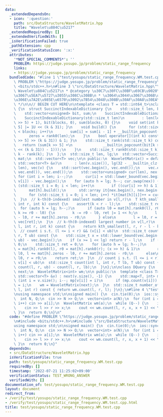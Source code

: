 ```yaml
---
data:
  _extendedDependsOn:
  - icon: ':question:'
    path: src/DataStructure/WaveletMatrix.hpp
    title: "Wavelet\u884C\u5217"
  _extendedRequiredBy: []
  _extendedVerifiedWith: []
  _isVerificationFailed: true
  _pathExtension: cpp
  _verificationStatusIcon: ':x:'
  attributes:
    '*NOT_SPECIAL_COMMENTS*': ''
    PROBLEM: https://judge.yosupo.jp/problem/static_range_frequency
    links:
    - https://judge.yosupo.jp/problem/static_range_frequency
  bundledCode: "#line 1 \"test/yosupo/static_range_frequency.WM.test.cpp\"\n#define\
    \ PROBLEM \"https://judge.yosupo.jp/problem/static_range_frequency\"\n#include\
    \ <bits/stdc++.h>\n#line 3 \"src/DataStructure/WaveletMatrix.hpp\"\n/**\n * @title\
    \ Wavelet\u884C\u5217\n * @category \u30C7\u30FC\u30BF\u69CB\u9020\n * \u5185\u90E8\
    \u3067\u5EA7\u5727\u3055\u308C\u308B\n * \u3064\u3044\u3067\u306B\u533A\u9593\u5185\
    \u306E\u7A2E\u985E\u6570\u3092\u7B54\u3048\u308B\u30AF\u30A8\u30EA\u3082\n * https://www.youtube.com/watch?v=Id7lmNxg21w\n\
    \ */\n\n// BEGIN CUT HERE\n\ntemplate <class T = std::int64_t>\nclass WaveletMatrix\
    \ {\n  struct SuccinctIndexableDictionary {\n    std::size_t len, blocks, zeros;\n\
    \    std::vector<unsigned> bit, sum;\n    SuccinctIndexableDictionary() = default;\n\
    \    SuccinctIndexableDictionary(std::size_t len)\n        : len(len), blocks((len\
    \ >> 5) + 1), bit(blocks, 0), sum(blocks, 0) {}\n    void set(int k) { bit[k >>\
    \ 5] |= 1U << (k & 31); }\n    void build() {\n      for (std::size_t i = 1; i\
    \ < blocks; i++)\n        sum[i] = sum[i - 1] + __builtin_popcount(bit[i - 1]);\n\
    \      zeros = rank0(len);\n    }\n    bool operator[](int k) const { return (bit[k\
    \ >> 5] >> (k & 31)) & 1; }\n    std::size_t rank(std::size_t k) const {\n   \
    \   return (sum[k >> 5] +\n              __builtin_popcount(bit[k >> 5] & ((1U\
    \ << (k & 31)) - 1)));\n    }\n    std::size_t rank0(std::size_t k) const { return\
    \ k - rank(k); }\n  };\n  std::size_t len, lg;\n  std::vector<SuccinctIndexableDictionary>\
    \ mat;\n  std::vector<T> vec;\n\n public:\n  WaveletMatrix() = default;\n  WaveletMatrix(const\
    \ std::vector<T> &v)\n      : len(v.size()), lg(32 - __builtin_clz(len)), mat(lg,\
    \ len), vec(v) {\n    std::sort(vec.begin(), vec.end());\n    vec.erase(std::unique(vec.begin(),\
    \ vec.end()), vec.end());\n    std::vector<unsigned> cur(len), nex(len);\n   \
    \ for (int i = len; i--;)\n      cur[i] = std::lower_bound(vec.begin(), vec.end(),\
    \ v[i]) - vec.begin();\n    for (auto h = lg; h--; cur.swap(nex)) {\n      for\
    \ (std::size_t i = 0; i < len; i++)\n        if ((cur[i] >> h) & 1) mat[h].set(i);\n\
    \      mat[h].build();\n      std::array it{nex.begin(), nex.begin() + mat[h].zeros};\n\
    \      for (std::size_t i = 0; i < len; i++) *it[mat[h][i]]++ = cur[i];\n    }\n\
    \  }\n  // k-th(0-indexed) smallest number in v[l,r)\n  T kth_smallest(int l,\
    \ int r, int k) const {\n    assert(k < r - l);\n    std::size_t ret = 0;\n  \
    \  for (auto h = lg; h--;)\n      if (auto l0 = mat[h].rank0(l), r0 = mat[h].rank0(r);\
    \ k >= r0 - l0) {\n        k -= r0 - l0, ret |= 1 << h;\n        l += mat[h].zeros\
    \ - l0, r += mat[h].zeros - r0;\n      } else\n        l = l0, r = r0;\n    return\
    \ vec[ret];\n  }\n  // k-th(0-indexed) largest number in v[l,r)\n  T kth_largest(int\
    \ l, int r, int k) const {\n    return kth_smallest(l, r, r - l - k - 1);\n  }\n\
    \  // count i s.t. (l <= i < r) && (v[i] < ub)\n  std::size_t count(int l, int\
    \ r, T ub) const {\n    std::size_t x = std::lower_bound(vec.begin(), vec.end(),\
    \ ub) - vec.begin();\n    if (x >= 1 << lg) return r - l;\n    if (x == 0) return\
    \ 0;\n    std::size_t ret = 0;\n    for (auto h = lg; h--;)\n      if (auto l0\
    \ = mat[h].rank0(l), r0 = mat[h].rank0(r); (x >> h) & 1)\n        ret += r0 -\
    \ l0, l += mat[h].zeros - l0, r += mat[h].zeros - r0;\n      else\n        l =\
    \ l0, r = r0;\n    return ret;\n  }\n  // count i s.t. (l <= i < r) && (lb <=\
    \ v[i] < ub)\n  std::size_t count(int l, int r, T lb, T ub) const {\n    return\
    \ count(l, r, ub) - count(l, r, lb);\n  }\n};\n\nclass DQuery {\n  std::vector<int>\
    \ next;\n  WaveletMatrix<int> wm;\n\n public:\n  template <class T>\n  DQuery(const\
    \ std::vector<T> &v) : next(v.size(), -1) {\n    std::map<T, int> mp;\n    for\
    \ (int i = v.size(); i--; mp[v[i]] = i)\n      if (mp.count(v[i])) next[mp[v[i]]]\
    \ = i;\n    wm = WaveletMatrix(next);\n  }\n  std::size_t number_of_types(int\
    \ l, int r) const { return wm.count(l, r, l); }\n};\n#line 4 \"test/yosupo/static_range_frequency.WM.test.cpp\"\
    \nusing namespace std;\n\nsigned main() {\n  cin.tie(0);\n  ios::sync_with_stdio(0);\n\
    \  int N, Q;\n  cin >> N >> Q;\n  vector<int> a(N);\n  for (int i = 0; i < N;\
    \ i++) cin >> a[i];\n  WaveletMatrix wm(a);\n  while (Q--) {\n    int l, r, x;\n\
    \    cin >> l >> r >> x;\n    cout << wm.count(l, r, x, x + 1) << \"\\n\";\n \
    \ }\n  return 0;\n}\n"
  code: "#define PROBLEM \"https://judge.yosupo.jp/problem/static_range_frequency\"\
    \n#include <bits/stdc++.h>\n#include \"src/DataStructure/WaveletMatrix.hpp\"\n\
    using namespace std;\n\nsigned main() {\n  cin.tie(0);\n  ios::sync_with_stdio(0);\n\
    \  int N, Q;\n  cin >> N >> Q;\n  vector<int> a(N);\n  for (int i = 0; i < N;\
    \ i++) cin >> a[i];\n  WaveletMatrix wm(a);\n  while (Q--) {\n    int l, r, x;\n\
    \    cin >> l >> r >> x;\n    cout << wm.count(l, r, x, x + 1) << \"\\n\";\n \
    \ }\n  return 0;\n}"
  dependsOn:
  - src/DataStructure/WaveletMatrix.hpp
  isVerificationFile: true
  path: test/yosupo/static_range_frequency.WM.test.cpp
  requiredBy: []
  timestamp: '2022-07-21 11:25:02+09:00'
  verificationStatus: TEST_WRONG_ANSWER
  verifiedWith: []
documentation_of: test/yosupo/static_range_frequency.WM.test.cpp
layout: document
redirect_from:
- /verify/test/yosupo/static_range_frequency.WM.test.cpp
- /verify/test/yosupo/static_range_frequency.WM.test.cpp.html
title: test/yosupo/static_range_frequency.WM.test.cpp
---
```


